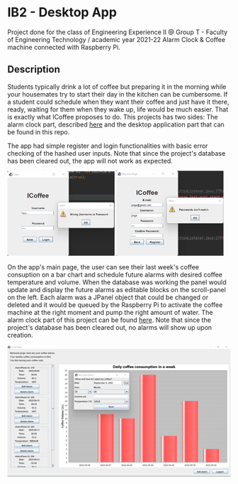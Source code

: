 # IB2 - Desktop App

Project done for the class of Engineering Experience II @ Group T - Faculty of Engineering Technology / academic year 2021-22
Alarm Clock & Coffee machine connected with Raspberry Pi.

## Description

Students typically drink a lot of coffee but preparing it in the morning while your housemates try to start their day in the kitchen can be cumbersome. 
If a student could schedule when they want their coffee and just have it there, ready, waiting for them when they wake up, life would be much easier. 
That is exactly what ICoffee proposes to do. This projects has two sides: The alarm clock part, described [here](https://github.com/avidadearthur/IB2) 
and the desktop application part that can be found in this repo.

The app had simple register and login functionalities with basic error checking of the hashed user inputs. Note that since the project's database has been cleared out, the app will not work as expected.

<img src="https://github.com/avidadearthur/iCoffee/blob/master/screenshots/login_with_error.png" width=48% height=48%> <img src="https://github.com/avidadearthur/iCoffee/blob/master/screenshots/register_with_error.png" width=48% height=48%>

On the app's main page, the user can see their last week's coffee consuption on a bar chart and schedule future alarms with desired coffee temperature and volume. When the database was working the panel would update and display the future alarms as editable blocks on the scroll-panel on the left. Each alarm was a JPanel object that could be changed or deleted and it would be queued by the Raspberry Pi to activate the coffee machine at the right moment and pump the right amount of water. The alarm clock part of this project can be found [here](https://github.com/avidadearthur/IB2).
Note that since the project's database has been cleared out, no alarms will show up upon creation.

<img src="https://github.com/avidadearthur/iCoffee/blob/master/screenshots/home.png">
